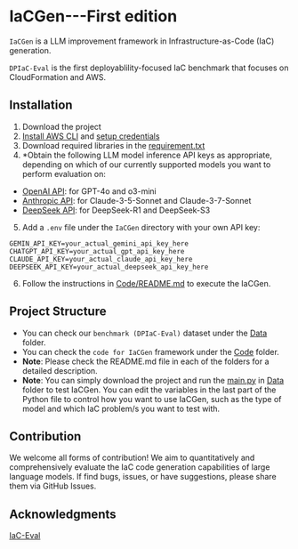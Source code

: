 # IaCGen---First edition
`IaCGen` is a LLM improvement framework in Infrastructure-as-Code (IaC) generation.

`DPIaC-Eval` is the first deployablility-focused IaC benchmark that focuses on CloudFormation and AWS.


## Installation
1. Download the project
2. [Install AWS CLI](https://docs.aws.amazon.com/cli/latest/userguide/getting-started-install.html) and [setup credentials](https://docs.aws.amazon.com/cli/latest/userguide/getting-started-quickstart.html)
3. Download required libraries in the [requirement.txt](https://github.com/Tianyi2/IaCGen/blob/main/requirements.txt)
4. *Obtain the following LLM model inference API keys as appropriate, depending on which of our currently supported models you want to perform evaluation on:
- [OpenAI API](https://platform.openai.com/docs/quickstart/account-setup): for GPT-4o and o3-mini
- [Anthropic API](https://console.anthropic.com/): for Claude-3-5-Sonnet and Claude-3-7-Sonnet
- [DeepSeek API](https://platform.deepseek.com/): for DeepSeek-R1 and DeepSeek-S3
5. Add a `.env` file under the `IaCGen` directory with your own API key:
```
GEMIN_API_KEY=your_actual_gemini_api_key_here
CHATGPT_API_KEY=your_actual_gpt_api_key_here
CLAUDE_API_KEY=your_actual_claude_api_key_here
DEEPSEEK_API_KEY=your_actual_deepseek_api_key_here
```
6. Follow the instructions in [Code/README.md](https://github.com/Tianyi2/IaCGen/tree/main/Code) to execute the IaCGen.


## Project Structure
- You can check our `benchmark (DPIaC-Eval)` dataset under the [Data](https://github.com/Tianyi2/IaCGen/tree/main/Data) folder.
- You can check the `code for IaCGen` framework under the [Code](https://github.com/Tianyi2/IaCGen/tree/main/Code) folder. 
- **Note**: Please check the README.md file in each of the folders for a detailed description.
- **Note**: You can simply download the project and run the [main.py](https://github.com/Tianyi2/IaCGen/blob/main/Code/main.py) in [Data](https://github.com/Tianyi2/IaCGen/tree/main/Data) folder to test IaCGen. You can edit the variables in the last part of the Python file to control how you want to use IaCGen, such as the type of model and which IaC problem/s you want to test with. 


## Contribution
We welcome all forms of contribution! We aim to quantitatively and comprehensively evaluate the IaC code generation capabilities of large language models. If find bugs, issues, or have suggestions, please share them via GitHub Issues.  


## Acknowledgments
[IaC-Eval](https://github.com/autoiac-project/iac-eval)

